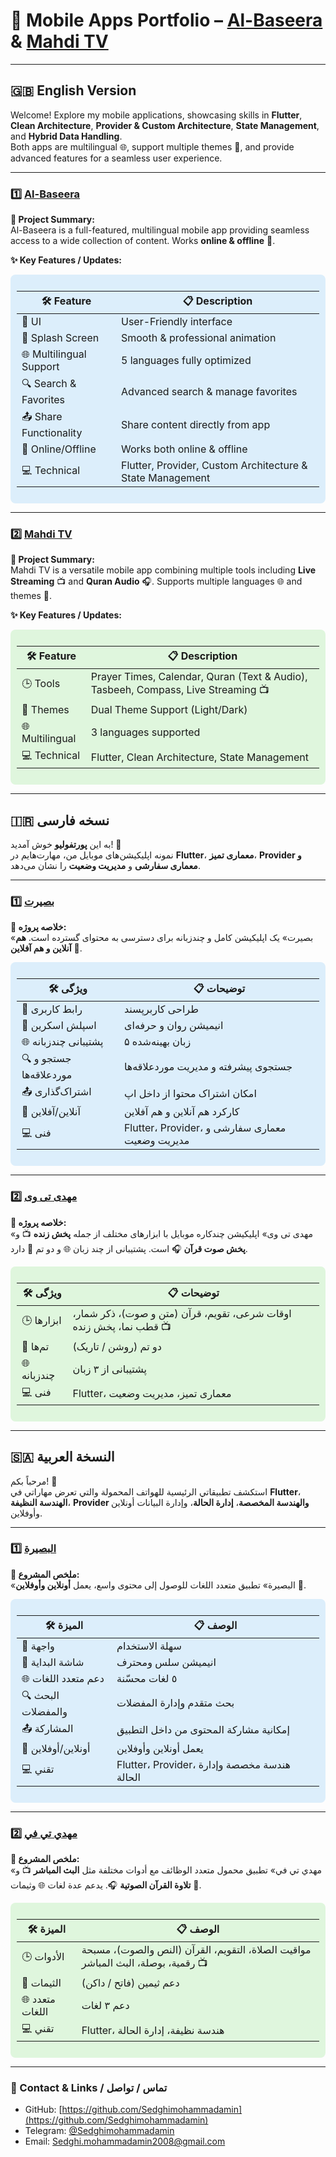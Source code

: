 # 🌟 Mobile Apps Portfolio – [Al-Baseera](https://github.com/Sedghimohammadamin/Albaseera) & [Mahdi TV](https://github.com/Sedghimohammadamin/MahdiTV)

---

## 🇬🇧 English Version

Welcome! Explore my mobile applications, showcasing skills in **Flutter**, **Clean Architecture**, **Provider & Custom Architecture**, **State Management**, and **Hybrid Data Handling**.  
Both apps are multilingual 🌐, support multiple themes 🎨, and provide advanced features for a seamless user experience.

---

### 1️⃣ [Al-Baseera](https://github.com/Sedghimohammadamin/Albaseera)

**📖 Project Summary:**  
Al-Baseera is a full-featured, multilingual mobile app providing seamless access to a wide collection of content. Works **online & offline** 🔄.

**✨ Key Features / Updates:**

<div style="background-color:#DCEEFB; padding:10px; border-radius:8px">

| 🛠 Feature | 📋 Description |
|------------|----------------|
| 🎨 UI | User-Friendly interface |
| 🚀 Splash Screen | Smooth & professional animation |
| 🌐 Multilingual Support | 5 languages fully optimized |
| 🔍 Search & Favorites | Advanced search & manage favorites |
| 📤 Share Functionality | Share content directly from app |
| 🔄 Online/Offline | Works both online & offline |
| 💻 Technical | Flutter, Provider, Custom Architecture & State Management |

</div>

---

### 2️⃣ [Mahdi TV](https://github.com/Sedghimohammadamin/MahdiTV)

**📖 Project Summary:**  
Mahdi TV is a versatile mobile app combining multiple tools including **Live Streaming** 📺 and **Quran Audio** 🎧. Supports multiple languages 🌐 and themes 🎨.

**✨ Key Features / Updates:**

<div style="background-color:#DFF6DD; padding:10px; border-radius:8px">

| 🛠 Feature | 📋 Description |
|------------|----------------|
| 🕒 Tools | Prayer Times, Calendar, Quran (Text & Audio), Tasbeeh, Compass, Live Streaming 📺 |
| 🎨 Themes | Dual Theme Support (Light/Dark) |
| 🌐 Multilingual | 3 languages supported |
| 💻 Technical | Flutter, Clean Architecture, State Management |

</div>

---

## 🇮🇷 نسخه فارسی

به این **پورتفولیو** خوش آمدید! 👋  
نمونه اپلیکیشن‌های موبایل من، مهارت‌هایم در **Flutter**، **معماری تمیز**، **Provider و معماری سفارشی** و **مدیریت وضعیت** را نشان می‌دهد.

---

### 1️⃣ [بصیرت](https://github.com/Sedghimohammadamin/Albaseera)

**📖 خلاصه پروژه:**  
«بصیرت» یک اپلیکیشن کامل و چندزبانه برای دسترسی به محتوای گسترده است. **هم آنلاین و هم آفلاین** 🔄.

<div style="background-color:#DCEEFB; padding:10px; border-radius:8px">

| 🛠 ویژگی | 📋 توضیحات |
|----------|------------|
| 🎨 رابط کاربری | طراحی کاربرپسند |
| 🚀 اسپلش اسکرین | انیمیشن روان و حرفه‌ای |
| 🌐 پشتیبانی چندزبانه | ۵ زبان بهینه‌شده |
| 🔍 جستجو و موردعلاقه‌ها | جستجوی پیشرفته و مدیریت موردعلاقه‌ها |
| 📤 اشتراک‌گذاری | امکان اشتراک محتوا از داخل اپ |
| 🔄 آنلاین/آفلاین | کارکرد هم آنلاین و هم آفلاین |
| 💻 فنی | Flutter، Provider، معماری سفارشی و مدیریت وضعیت |

</div>

---

### 2️⃣ [مهدی تی وی](https://github.com/Sedghimohammadamin/MahdiTV)

**📖 خلاصه پروژه:**  
«مهدی تی وی» اپلیکیشن چندکاره موبایل با ابزارهای مختلف از جمله **پخش زنده** 📺 و **پخش صوت قرآن** 🎧 است. پشتیبانی از چند زبان 🌐 و دو تم 🎨 دارد.

<div style="background-color:#DFF6DD; padding:10px; border-radius:8px">

| 🛠 ویژگی | 📋 توضیحات |
|----------|------------|
| 🕒 ابزارها | اوقات شرعی، تقویم، قرآن (متن و صوت)، ذکر شمار، قطب نما، پخش زنده 📺 |
| 🎨 تم‌ها | دو تم (روشن / تاریک) |
| 🌐 چندزبانه | پشتیبانی از ۳ زبان |
| 💻 فنی | Flutter، معماری تمیز، مدیریت وضعیت |

</div>

---

## 🇸🇦 النسخة العربية

مرحباً بكم! 👋  
استكشف تطبيقاتي الرئيسية للهواتف المحمولة والتي تعرض مهاراتي في **Flutter**، **الهندسة النظيفة**، **Provider والهندسة المخصصة**، **إدارة الحالة**، وإدارة البيانات أونلاين وأوفلاين.

---

### 1️⃣ [البصيرة](https://github.com/Sedghimohammadamin/Albaseera)

**📖 ملخص المشروع:**  
«البصيرة» تطبيق متعدد اللغات للوصول إلى محتوى واسع، يعمل **أونلاين وأوفلاين** 🔄.

<div style="background-color:#DCEEFB; padding:10px; border-radius:8px">

| 🛠 الميزة | 📋 الوصف |
|-----------|----------|
| 🎨 واجهة | سهلة الاستخدام |
| 🚀 شاشة البداية | انيميشن سلس ومحترف |
| 🌐 دعم متعدد اللغات | ٥ لغات محسّنة |
| 🔍 البحث والمفضلات | بحث متقدم وإدارة المفضلات |
| 📤 المشاركة | إمكانية مشاركة المحتوى من داخل التطبيق |
| 🔄 أونلاين/أوفلاين | يعمل أونلاين وأوفلاين |
| 💻 تقني | Flutter، Provider، هندسة مخصصة وإدارة الحالة |

</div>

---

### 2️⃣ [مهدي تي في](https://github.com/Sedghimohammadamin/MahdiTV)

**📖 ملخص المشروع:**  
«مهدي تي في» تطبيق محمول متعدد الوظائف مع أدوات مختلفة مثل **البث المباشر** 📺 و **تلاوة القرآن الصوتية** 🎧. يدعم عدة لغات 🌐 وثيمات 🎨.

<div style="background-color:#DFF6DD; padding:10px; border-radius:8px">

| 🛠 الميزة | 📋 الوصف |
|-----------|----------|
| 🕒 الأدوات | مواقيت الصلاة، التقويم، القرآن (النص والصوت)، مسبحة رقمية، بوصلة، البث المباشر 📺 |
| 🎨 الثيمات | دعم ثيمين (فاتح / داكن) |
| 🌐 متعدد اللغات | دعم ٣ لغات |
| 💻 تقني | Flutter، هندسة نظيفة، إدارة الحالة |

</div>

---

### 📌 Contact & Links / تماس / تواصل

- GitHub: [https://github.com/Sedghimohammadamin](https://github.com/Sedghimohammadamin)  
- Telegram: [@Sedghimohammadamin](https://t.me/Sedghimohammadamin)  
- Email: [Sedghi.mohammadamin2008@gmail.com](mailto:Sedghi.mohammadamin2008@gmail.com)